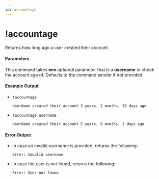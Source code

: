 ```yaml
---
id: accountage
---
```


# !accountage

Returns how long ago a user created their account.

#### Parameters

This command takes **one** *optional* parameter that is a **username** to check the account age of. Defaults to the command sender if not provided.

#### Example Output

* `!accountage`

    ```
    UserName created their account 3 years, 2 months, 15 days ago
    ```

* `!accountage username`

    ```
    UserName created their account 5 years, 8 months, 3 days ago
    ```

#### Error Output

* In case an invalid username is provided, returns the following:

    ```
    Error: Invalid username
    ```

* In case the user is not found, returns the following:

    ```
    Error: User not found
    ```
